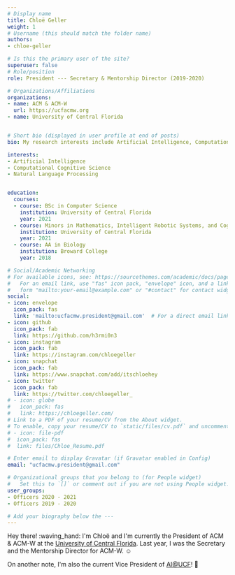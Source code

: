 ```yaml
---
# Display name
title: Chloë Geller
weight: 1
# Username (this should match the folder name)
authors:
- chloe-geller

# Is this the primary user of the site?
superuser: false
# Role/position
role: President --- Secretary & Mentorship Director (2019-2020)

# Organizations/Affiliations
organizations:
- name: ACM & ACM-W
  url: https://ucfacmw.org
- name: University of Central Florida


# Short bio (displayed in user profile at end of posts)
bio: My research interests include Artificial Intelligence, Computational Cognitive Science and Natural Language Processing.

interests:
- Artificial Intelligence
- Computational Cognitive Science
- Natural Language Processing 


education:
  courses:
  - course: BSc in Computer Science
    institution: University of Central Florida
    year: 2021
  - course: Minors in Mathematics, Intelligent Robotic Systems, and Cognitive Science
    institution: University of Central Florida
    year: 2021
  - course: AA in Biology
    institution: Broward College
    year: 2018

# Social/Academic Networking
# For available icons, see: https://sourcethemes.com/academic/docs/page-builder/#icons
#   For an email link, use "fas" icon pack, "envelope" icon, and a link in the
#   form "mailto:your-email@example.com" or "#contact" for contact widget.
social:
- icon: envelope
  icon_pack: fas
  link: 'mailto:ucfacmw.president@gmail.com'  # For a direct email link, use "mailto:test@example.org".
- icon: github
  icon_pack: fab
  link: https://github.com/h3rmi0n3
- icon: instagram
  icon_pack: fab
  link: https://instagram.com/chloegeller
- icon: snapchat
  icon_pack: fab
  link: https://www.snapchat.com/add/itschloehey
- icon: twitter
  icon_pack: fab
  link: https://twitter.com/chloegeller_
# - icon: globe
#   icon_pack: fas
#   link: https://chloegeller.com/
# Link to a PDF of your resume/CV from the About widget.
# To enable, copy your resume/CV to `static/files/cv.pdf` and uncomment the lines below.
# - icon: file-pdf
#  icon_pack: fas
#  link: files/Chloe_Resume.pdf

# Enter email to display Gravatar (if Gravatar enabled in Config)
email: "ucfacmw.president@gmail.com"

# Organizational groups that you belong to (for People widget)
#   Set this to `[]` or comment out if you are not using People widget.
user_groups:
- Officers 2020 - 2021
- Officers 2019 - 2020

# Add your biography below the ---
---
```


Hey there! :waving_hand: I'm Chloë and I'm currently the President of ACM & ACM-W at the [University of Central Florida](https://www.ucf.edu/). Last year, I was the Secretary and the Mentorship Director for ACM-W. :relaxed:

On another note, I'm also the current Vice President of [AI@UCF](https://ucfai.org)! :robot: 
